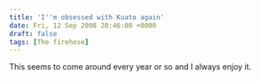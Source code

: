 ```yaml
---
title: 'I''m obsessed with Kuato again'
date: Fri, 12 Sep 2008 20:46:00 +0000
draft: false
tags: [The firehose]
---
```


This seems to come around every year or so and I always enjoy it.